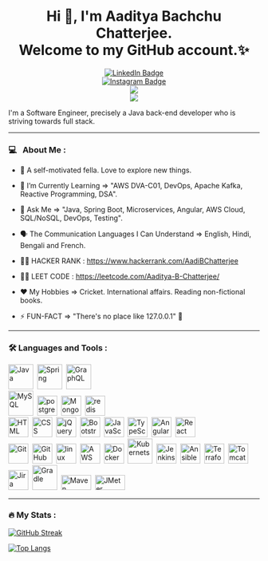 <div id="header" align="center">
  <h1> Hi 👋, I'm Aaditya Bachchu Chatterjee. <br>Welcome to my GitHub account.✨</h1>
  <div id="badges1">
    <a href="https://www.linkedin.com/in/aaditya-bachchu-chatterjee-0485933b/">
      <img src="https://img.shields.io/badge/LinkedIn-blue?style=for-the-badge&logo=linkedin&logoColor=white" alt="LinkedIn Badge"/>
    </a>
  </div> 
  <div id="badges2">
    <a href="https://www.instagram.com/geopolitiksimplified/">
      <img src="https://icongr.am/simple/instagram.svg?size=60&color=fb550e&colored=false" alt="Instagram Badge"/>
    </a>
  </div> 
  <div id="badges3">
    <a href="https://www.youtube.com/channel/UCeaoUtrBLP94P20-LRO00WQ/">
    <img src="https://icongr.am/fontawesome/youtube-square.svg?size=60&color=c00202" />
    <!-- <img src="https://img.shields.io/youtube/channel/subscribers/UCeaoUtrBLP94P20-LRO00WQ?label=Geopolitik%20Simplified%20%28Youtube%20Channel%29&style=for-the-badge"/> -->
    </a>
  </div>
  <div id="badges4">
    <a href="https://aadimyarticles.blogspot.com/">
    <img src="https://icongr.am/fontawesome/address-book.svg?size=60&color=912222" />
    <!-- <img src="https://img.shields.io/youtube/channel/subscribers/UCeaoUtrBLP94P20-LRO00WQ?label=Geopolitik%20Simplified%20%28Youtube%20Channel%29&style=for-the-badge"/> -->
    </a>
  </div>
  
  <img src="https://komarev.com/ghpvc/?username=AadityaUoHyd&style=flat-square&color=blue" alt=""/>
</div>

I'm a Software Engineer, precisely a Java back-end developer who is striving towards full stack. <br>

---

### 💻 &nbsp; About Me :

- 🔭 A self-motivated fella. Love to explore new things.
- 🌱 I’m Currently Learning => "AWS DVA-C01, DevOps, Apache Kafka, Reactive Programming, DSA".
- 💬 Ask Me => "Java, Spring Boot, Microservices, Angular, AWS Cloud, SQL/NoSQL, DevOps, Testing".
- :speaking_head: The Communication Languages I Can Understand => English, Hindi, Bengali and French.

- :man_technologist: HACKER RANK : https://www.hackerrank.com/AadiBChatterjee
- :man_technologist: LEET CODE : https://leetcode.com/Aaditya-B-Chatterjee/

- ❤️ My Hobbies => Cricket. International affairs. Reading non-fictional books.
- ⚡ FUN-FACT => "There's no place like 127.0.0.1" 🐥

---

### :hammer_and_wrench: Languages and Tools :
<link rel="stylesheet" href="https://cdn.jsdelivr.net/gh/devicons/devicon@v2.15.1/devicon.min.css">
<div>       
  <img src="https://icongr.am/devicon/java-original-wordmark.svg?size=128&color=currentColor" title="Java" alt="Java" width="50" height="50"/>&nbsp;
  <img src="https://cdn.jsdelivr.net/gh/devicons/devicon/icons/spring/spring-original-wordmark.svg" title="Spring" alt="Spring" width="50" height="50"/>&nbsp;
  <img src="https://cdn.jsdelivr.net/gh/devicons/devicon/icons/graphql/graphql-plain-wordmark.svg" title="GraphQL" alt="GraphQL" width="50" height="50"/>&nbsp; </br>
  <img src="https://icongr.am/devicon/mysql-original-wordmark.svg?size=128&color=currentColor" title="MySQL" alt="MySQL" width="50" height="50"/>&nbsp;
  <img src="https://icongr.am/devicon/postgresql-original-wordmark.svg?size=128&color=cfd6e3" title="postgresql" alt="postgresql" width="40" height="40"/>&nbsp;
  <img src="https://icongr.am/devicon/mongodb-plain-wordmark.svg?size=128&color=48c71a" title="MongoDb" alt="MongoDb" width="40" height="40"/>&nbsp;  
  <img src="https://icongr.am/devicon/redis-original-wordmark.svg?size=128&color=020fc0" title="redis" alt="redis" width="40" height="40"/>&nbsp; </br>
  <img src="https://icongr.am/devicon/html5-plain-wordmark.svg?size=128&color=d53030" title="HTML5" alt="HTML" width="40" height="40"/>&nbsp;
  <img src="https://icongr.am/devicon/css3-plain-wordmark.svg?size=128&color=1958be" title="CSS3" alt="CSS" width="40" height="40"/>&nbsp;
  <img src="https://icongr.am/devicon/jquery-plain-wordmark.svg?size=128&color=020fc0" title="jQuery" alt="jQuery" width="40" height="40"/>&nbsp;
  <img src="https://icongr.am/devicon/bootstrap-plain-wordmark.svg?size=128&color=020fc0" title="Bootstrap" alt="Bootstrap" width="40" height="40"/>&nbsp;
  <img src="https://icongr.am/devicon/javascript-original.svg?size=128&color=currentColor" title="JavaScript" alt="JavaScript" width="40" height="40"/>&nbsp;
  <img src="https://icongr.am/devicon/typescript-plain.svg?size=91&color=currentColor" title="TypeScript" alt="TypeScript" width="40" height="40"/>&nbsp;
  <img src="https://icongr.am/simple/angular.svg?size=128&color=9d1010&colored=false" title="Angular" width="40" height="40"/>&nbsp;
  <img src="https://icongr.am/devicon/react-original-wordmark.svg?size=128&color=c00202" title="React" width="40" height="40"/>&nbsp; </br>
  <img src="https://icongr.am/simple/git.svg?size=128&color=dc0929&colored=false" title="Git" **alt="Git" width="40" height="40"/>&nbsp;
  <img src="https://www.iconsdb.com/icons/preview/royal-blue/github-11-xxl.png" title="GitHub" width="40" height="40"/>&nbsp;
  <img src="https://icongr.am/devicon/linux-original.svg?size=91&color=currentColor" title="linux" alt="linux" width="40" height="40"/>&nbsp;
  <img src="https://icongr.am/devicon/amazonwebservices-original.svg?size=128&color=currentColor" title="AWS" alt="AWS" width="40" height="40"/>&nbsp;
  <img src="https://icongr.am/devicon/docker-original-wordmark.svg?size=128&color=currentColor" title="Docker" alt="Docker" width="40" height="40"/>&nbsp;
  <img src="https://cdn.jsdelivr.net/gh/devicons/devicon/icons/kubernetes/kubernetes-plain-wordmark.svg" title="Kubernets" width="50" height="50"/>&nbsp;
  <img src="https://cdn.jsdelivr.net/gh/devicons/devicon/icons/jenkins/jenkins-original.svg" title="Jenkins" width="40" height="40"/>&nbsp;         
  <img src="https://cdn.jsdelivr.net/gh/devicons/devicon/icons/ansible/ansible-original.svg" title="Ansible" alt="Ansible" width="40" height="40"/>&nbsp;
  <img src="https://cdn.jsdelivr.net/gh/devicons/devicon/icons/terraform/terraform-original.svg" title="Terraform" alt="Terraform" width="40" height="40"/>&nbsp;
  <img src="https://icongr.am/devicon/tomcat-original-wordmark.svg?size=128&color=d53030" title="Tomcat" alt="Tomcat" width="40" height="40"/>&nbsp;
  <img src="https://cdn.jsdelivr.net/gh/devicons/devicon/icons/jira/jira-original-wordmark.svg" title="Jira" alt="Jira" width="40" height="40"/>&nbsp;
  <img src="https://icongr.am/devicon/gradle-plain-wordmark.svg?size=128&color=32d016" title="Gradle" alt="Gradle" width="50" height="50"/>&nbsp;
  <img src="https://camo.githubusercontent.com/498299ae410866fd60efc86428749cfae716bf93c5844cad2f79aa353968d4fc/68747470733a2f2f6d6176656e2e6170616368652e6f72672f696d616765732f6d6176656e2d6c6f676f2d77686974652d6f6e2d626c61636b2e707572657665632e737667" title="Maven" alt="Maven" width="60" height="30"/>&nbsp;
  <img src="https://camo.githubusercontent.com/752dabc7ca2275ee7a079fa24433ff2c6307eb4cddc541dfed60749f62772b41/68747470733a2f2f6a6d657465722e6170616368652e6f72672f696d616765732f6c6f676f2e737667" title="JMeter" width="60" height="30"/>&nbsp;
</div>

---

### :fire: My Stats :
[![GitHub Streak](http://github-readme-streak-stats.herokuapp.com?user=AadityaUoHyd&theme=dark&background=000000)](https://git.io/streak-stats)

[![Top Langs](https://github-readme-stats.vercel.app/api/top-langs/?username=AadityaUoHyd&layout=compact&theme=vision-friendly-dark)](https://github.com/AadityaUoHyd/github-readme-stats)
